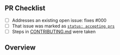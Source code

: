 <!-- 👋 Hi, thanks for sending a PR to create-typescript-app-boilerplate! 💖.
Please fill out all fields below and make sure each item is true and [x] checked.
Otherwise we may not be able to review your PR. -->

## PR Checklist

- [ ] Addresses an existing open issue: fixes #000
- [ ] That issue was marked as [`status: accepting prs`](https://github.com/WomB0ComB0/create-typescript-app-boilerplate/issues?q=is%3Aopen+is%3Aissue+label%3A%22status%3A+accepting+prs%22)
- [ ] Steps in [CONTRIBUTING.md](https://github.com/WomB0ComB0/create-typescript-app-boilerplate/blob/main/.github/CONTRIBUTING.md) were taken

## Overview

<!-- Description of what is changed and how the code change does that. -->
